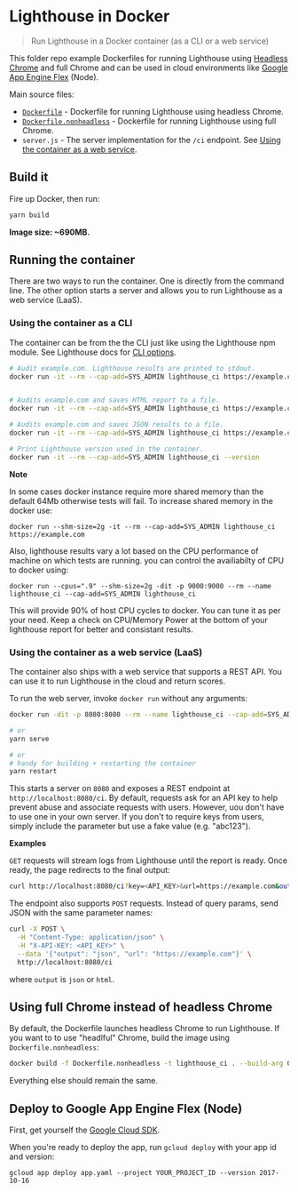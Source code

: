 # Lighthouse in Docker

> Run Lighthouse in a Docker container (as a CLI or a web service)

This folder repo example Dockerfiles for running Lighthouse using [Headless Chrome](https://developers.google.com/web/updates/2017/04/headless-chrome) and full Chrome and can
be used in cloud environments like [Google App Engine Flex](https://cloud.google.com/appengine/docs/flexible/nodejs/) (Node).

Main source files:

- [`Dockerfile`](https://github.com/ebidel/lighthouse-ci/blob/master/builder/Dockerfile) - Dockerfile for running Lighthouse using headless Chrome.
- [`Dockerfile.nonheadless`](https://github.com/ebidel/lighthouse-ci/blob/master/builder/Dockerfile.nonheadless) - Dockerfile for running Lighthouse using full Chrome.
- `server.js` - The server implementation for the `/ci` endpoint. See [Using the container as a web service](#using-the-container-as-a-cli).

## Build it

Fire up Docker, then run:

```bash
yarn build
```

**Image size: ~690MB.**

## Running the container

There are two ways to run the container. One is directly from the command line.
The other option starts a server and allows you to run Lighthouse as a web service (LaaS).

### Using the container as a CLI

The container can be from the the CLI just like using the Lighthouse npm module. See 
Lighthouse docs for [CLI options](https://github.com/GoogleChrome/lighthouse#cli-options).

```bash
# Audit example.com. Lighthouse results are printed to stdout.
docker run -it --rm --cap-add=SYS_ADMIN lighthouse_ci https://example.com


# Audits example.com and saves HTML report to a file.
docker run -it --rm --cap-add=SYS_ADMIN lighthouse_ci https://example.com --quiet > report.html

# Audits example.com and saves JSON results to a file.
docker run -it --rm --cap-add=SYS_ADMIN lighthouse_ci https://example.com --quiet --output=json > report.json

# Print Lighthouse version used in the container.
docker run -it --rm --cap-add=SYS_ADMIN lighthouse_ci --version
```

**Note**

In some cases docker instance require more shared memory than the default 64Mb otherwise tests will fail.
To increase shared memory in the docker use:

```
docker run --shm-size=2g -it --rm --cap-add=SYS_ADMIN lighthouse_ci https://example.com
```

Also, lighthouse results vary a lot based on the CPU performance of machine on which tests are running.
you can control the availiabilty of CPU to docker using:

```
docker run --cpus=".9" --shm-size=2g -dit -p 9000:9000 --rm --name lighthouse_ci --cap-add=SYS_ADMIN lighthouse_ci
```

This will provide 90% of host CPU cycles to docker. You can tune it as per your need. 
Keep a check on CPU/Memory Power at the bottom of your lighthouse report for better and consistant results.


### Using the container as a web service (LaaS)

The container also ships with a web service that supports a REST API. You can
use it to run Lighthouse in the cloud and return scores.

To run the web server, invoke `docker run` without any arguments:

```bash
docker run -dit -p 8080:8080 --rm --name lighthouse_ci --cap-add=SYS_ADMIN lighthouse_ci

# or 
yarn serve

# or
# handy for building + restarting the container
yarn restart
```

This starts a server on `8080` and exposes a REST endpoint at `http://localhost:8080/ci`.
By default, requests ask for an API key to help prevent abuse and associate 
requests with users. However, uou don't have to use one in your own server. 
If you don't to require keys from users, simply include the parameter but use a
fake value (e.g. "abc123").

**Examples**

`GET` requests will stream logs from Lighthouse until the report is ready. Once
ready, the page redirects to the final output:


```bash
curl http://localhost:8080/ci?key=<API_KEY>&url=https://example.com&output=html
```

The endpoint also supports `POST` requests. Instead of query params, send JSON
with the same parameter names:

```bash
curl -X POST \
  -H "Content-Type: application/json" \
  -H "X-API-KEY: <API_KEY>" \
  --data '{"output": "json", "url": "https://example.com"}' \
  http://localhost:8080/ci
```

where `output` is `json` or `html`.

## Using full Chrome instead of headless Chrome

By default, the Dockerfile launches headless Chrome to run Lighthouse. If you
want to to use "headlful" Chrome, build the image using `Dockerfile.nonheadless`:  

```bash
docker build -f Dockerfile.nonheadless -t lighthouse_ci . --build-arg CACHEBUST=$(date +%d)
```

Everything else should remain the same.

## Deploy to Google App Engine Flex (Node)

First, get yourself the [Google Cloud SDK](https://cloud.google.com/sdk/).

When you're ready to deploy the app, run `gcloud deploy` with your app id and version:

```
gcloud app deploy app.yaml --project YOUR_PROJECT_ID --version 2017-10-16
```
